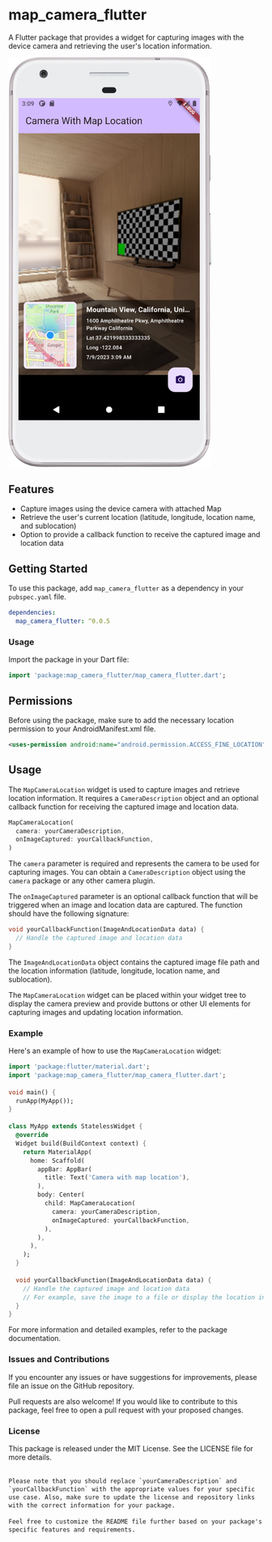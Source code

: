 # map_camera_flutter

A Flutter package that provides a widget for capturing images with the device camera and retrieving the user's location information.
<br>

<img src="https://raw.githubusercontent.com/Always-Bijoy/map_camera_location_flutter/main/assets/Screenshot_2.png" alt="Interface preview" width="400">

## Features

- Capture images using the device camera with attached Map
- Retrieve the user's current location (latitude, longitude, location name, and sublocation)
- Option to provide a callback function to receive the captured image and location data

## Getting Started

To use this package, add `map_camera_flutter` as a dependency in your `pubspec.yaml` file.

```yaml
dependencies:
  map_camera_flutter: ^0.0.5
```
### Usage

Import the package in your Dart file:

```dart
import 'package:map_camera_flutter/map_camera_flutter.dart';
```

## Permissions
Before using the package, make sure to add the necessary location permission to your AndroidManifest.xml file.

```xml
<uses-permission android:name="android.permission.ACCESS_FINE_LOCATION" />
```

## Usage
The `MapCameraLocation` widget is used to capture images and retrieve location information. It requires a `CameraDescription` object and an optional callback function for receiving the captured image and location data.

```dart
MapCameraLocation(
  camera: yourCameraDescription,
  onImageCaptured: yourCallbackFunction,
)
```

The `camera` parameter is required and represents the camera to be used for capturing images. You can obtain a `CameraDescription` object using the `camera` package or any other camera plugin.

The `onImageCaptured` parameter is an optional callback function that will be triggered when an image and location data are captured. The function should have the following signature:

```dart
void yourCallbackFunction(ImageAndLocationData data) {
  // Handle the captured image and location data
}
```

The `ImageAndLocationData` object contains the captured image file path and the location information (latitude, longitude, location name, and sublocation).

The `MapCameraLocation` widget can be placed within your widget tree to display the camera preview and provide buttons or other UI elements for capturing images and updating location information.

### Example
Here's an example of how to use the `MapCameraLocation` widget:

```dart
import 'package:flutter/material.dart';
import 'package:map_camera_flutter/map_camera_flutter.dart';

void main() {
  runApp(MyApp());
}

class MyApp extends StatelessWidget {
  @override
  Widget build(BuildContext context) {
    return MaterialApp(
      home: Scaffold(
        appBar: AppBar(
          title: Text('Camera with map location'),
        ),
        body: Center(
          child: MapCameraLocation(
            camera: yourCameraDescription,
            onImageCaptured: yourCallbackFunction,
          ),
        ),
      ),
    );
  }

  void yourCallbackFunction(ImageAndLocationData data) {
    // Handle the captured image and location data
    // For example, save the image to a file or display the location information
  }
}
```
For more information and detailed examples, refer to the package documentation.

### Issues and Contributions
If you encounter any issues or have suggestions for improvements, please file an issue on the GitHub repository.

Pull requests are also welcome! If you would like to contribute to this package, feel free to open a pull request with your proposed changes.

### License
This package is released under the MIT License. See the LICENSE file for more details.

```vbnet

Please note that you should replace `yourCameraDescription` and `yourCallbackFunction` with the appropriate values for your specific use case. Also, make sure to update the license and repository links with the correct information for your package.

Feel free to customize the README file further based on your package's specific features and requirements.

```
